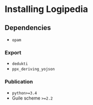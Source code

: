 # Installing Logipedia

## Dependencies

- `opam`

### Export
- `dedukti`
- `ppx_deriving_yojson`

### Publication
- `python>=3.4`
- Guile scheme `>=2.2`
